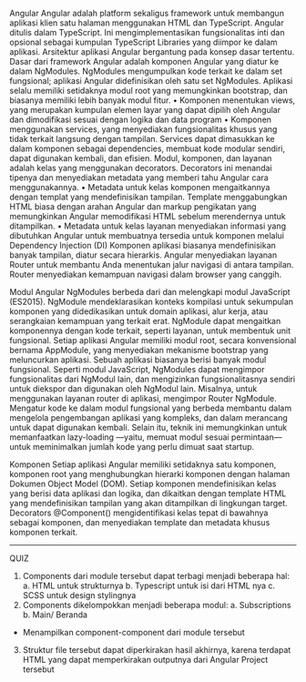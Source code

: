 Angular
Angular adalah platform sekaligus framework untuk membangun aplikasi klien satu halaman menggunakan HTML dan TypeScript. Angular ditulis dalam TypeScript. Ini mengimplementasikan fungsionalitas inti dan opsional sebagai kumpulan TypeScript Libraries yang diimpor ke dalam aplikasi.
Arsitektur aplikasi Angular bergantung pada konsep dasar tertentu. Dasar dari framework Angular adalah komponen Angular yang diatur ke dalam NgModules. NgModules mengumpulkan kode terkait ke dalam set fungsional; aplikasi Angular didefinisikan oleh satu set NgModules. Aplikasi selalu memiliki setidaknya modul root yang memungkinkan bootstrap, dan biasanya memiliki lebih banyak modul fitur.
• Komponen menentukan views, yang merupakan kumpulan elemen layar yang dapat dipilih oleh Angular dan dimodifikasi sesuai dengan logika dan data program
• Komponen menggunakan services, yang menyediakan fungsionalitas khusus yang tidak terkait langsung dengan tampilan. Services dapat dimasukkan ke dalam komponen sebagai dependencies, membuat kode modular sendiri, dapat digunakan kembali, dan efisien.
Modul, komponen, dan layanan adalah kelas yang menggunakan decorators. Decorators ini menandai tipenya dan menyediakan metadata yang memberi tahu Angular cara menggunakannya.
• Metadata untuk kelas komponen mengaitkannya dengan templat yang mendefinisikan tampilan. Template menggabungkan HTML biasa dengan arahan Angular dan markup pengikatan yang memungkinkan Angular memodifikasi HTML sebelum merendernya untuk ditampilkan.
• Metadata untuk kelas layanan menyediakan informasi yang dibutuhkan Angular untuk membuatnya tersedia untuk komponen melalui Dependency Injection (DI)
Komponen aplikasi biasanya mendefinisikan banyak tampilan, diatur secara hierarkis. Angular menyediakan layanan Router untuk membantu Anda menentukan jalur navigasi di antara tampilan. Router menyediakan kemampuan navigasi dalam browser yang canggih.

Modul
Angular NgModules berbeda dari dan melengkapi modul JavaScript (ES2015). NgModule mendeklarasikan konteks kompilasi untuk sekumpulan komponen yang didedikasikan untuk domain aplikasi, alur kerja, atau serangkaian kemampuan yang terkait erat. NgModule dapat mengaitkan komponennya dengan kode terkait, seperti layanan, untuk membentuk unit fungsional.
Setiap aplikasi Angular memiliki modul root, secara konvensional bernama AppModule, yang menyediakan mekanisme bootstrap yang meluncurkan aplikasi. Sebuah aplikasi biasanya berisi banyak modul fungsional.
Seperti modul JavaScript, NgModules dapat mengimpor fungsionalitas dari NgModul lain, dan mengizinkan fungsionalitasnya sendiri untuk diekspor dan digunakan oleh NgModul lain. Misalnya, untuk menggunakan layanan router di aplikasi, mengimpor Router NgModule.
Mengatur kode ke dalam modul fungsional yang berbeda membantu dalam mengelola pengembangan aplikasi yang kompleks, dan dalam merancang untuk dapat digunakan kembali. Selain itu, teknik ini memungkinkan untuk memanfaatkan lazy-loading —yaitu, memuat modul sesuai permintaan— untuk meminimalkan jumlah kode yang perlu dimuat saat startup.

Komponen
Setiap aplikasi Angular memiliki setidaknya satu komponen, komponen root yang menghubungkan hierarki komponen dengan halaman Dokumen Object Model (DOM). Setiap komponen mendefinisikan kelas yang berisi data aplikasi dan logika, dan dikaitkan dengan template HTML yang mendefinisikan tampilan yang akan ditampilkan di lingkungan target.
Decorators @Component() mengidentifikasi kelas tepat di bawahnya sebagai komponen, dan menyediakan template dan metadata khusus komponen terkait.

---

QUIZ

1. Components dari module tersebut dapat terbagi menjadi beberapa hal:
   a. HTML untuk strukturnya
   b. Typescript untuk isi dari HTML nya
   c. SCSS untuk design stylingnya
2. Components dikelompokkan menjadi beberapa modul:
   a. Subscriptions
   b. Main/ Beranda

- Menampilkan component-component dari module tersebut

3. Struktur file tersebut dapat diperkirakan hasil akhirnya, karena terdapat HTML yang dapat memperkirakan outputnya dari Angular Project tersebut
